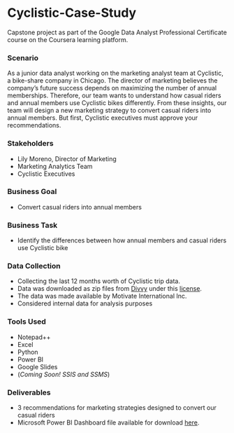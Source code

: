 # Cyclistic-Case-Study
Capstone project as part of the Google Data Analyst Professional Certificate course on the Coursera learning platform.
<br>
### Scenario
As a junior data analyst working on the marketing analyst team at Cyclistic, a bike-share company in Chicago. The director
of marketing believes the company’s future success depends on maximizing the number of annual memberships. Therefore,
our team wants to understand how casual riders and annual members use Cyclistic bikes differently. From these insights,
our team will design a new marketing strategy to convert casual riders into annual members. But first, Cyclistic executives
must approve your recommendations.
<br>
### Stakeholders
- Lily Moreno, Director of Marketing
- Marketing Analytics Team
- Cyclistic Executives
### Business Goal
- Convert casual riders into annual members
### Business Task
- Identify the differences between how annual members and casual riders use Cyclistic bike
### Data Collection
- Collecting the last 12 months worth of Cyclistic trip data.
- Data was downloaded as zip files from [Divvy](https://divvy-tripdata.s3.amazonaws.com/index.html) under this [license](https://www.divvybikes.com/data-license-agreement).
- The data was made available by Motivate International Inc.
- Considered internal data for analysis purposes
### Tools Used
- Notepad++
- Excel
- Python
- Power BI
- Google Slides
- (_Coming Soon! SSIS and SSMS_)
### Deliverables
- 3 recommendations for marketing strategies designed to convert our casual riders
- Microsoft Power BI Dashboard file available for download [here](https://drive.google.com/file/d/1PURjj1dIIJElKYUZOHCRcfObQ4rLu86K/view?usp=sharing).
